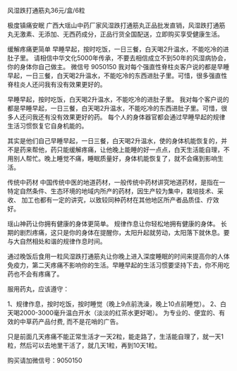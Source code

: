 风湿跌打通筋丸36元/盒/6粒

极度镇痛安眠
广西大瑶山中药厂家风湿跌打通筋丸正品批发直销，风湿跌打通筋丸无激素、无添加、无西药成分，正品行货全国配送，立即购买享受健康生活。

缓解疼痛更简单
早睡早起，按时吃饭，一日三餐，白天喝2升温水，不能吃冷的进肚子里。
请相信中华文化5000年传承，不要去相信成立不到50年的风湿病协会，你的身体你自己做主。 微信号 9050150
我对每个强直性脊柱炎客户说的都是早睡早起，一日三餐，白天喝2升温水，不能吃冷的东西进肚子里。可惜，很多强直性脊柱炎人还问我有没有效果更好的。

早睡早起，按时吃饭，白天喝2升温水，不能吃冷的进肚子里。
我对每个客户说的都是早睡早起，一日三餐，白天喝2升温水，不能吃冷的东西进肚子里。可惜，很多人还问我还有没有效果更好的药。
每个人的身体器官都会通过早睡早起的规律生活习惯恢复它自身机能的。

其实是他们自己早睡早起，一日三餐，白天喝2升温水，使的身体机能恢复的，并不是药来帮他，药只能缓解疼痛，让他晚上能睡的好一点点，白天生活能自理，不用别人帮忙。晚上睡觉不痛，睡眠质量好，身体机能恢复了，就不会痛到影响生活。

传统中药材
中国传统中医的地道药材，一般传统中药材讲究地道药材，是指在一特定自然条件、生态环境的地域内所产的药材，因生产较为集中，栽培技术、采收、 加工也都有一定的讲究，以致较同种药材在其他地区所产者品质佳、疗效好。

瑶山神药让你拥有健康的身体更简单。
规律作息让你轻松地拥有健康的身体。
长期的剧烈疼痛，这只是你的身体在提醒你，太阳升起就劳动，太阳落下就休息。要与大自然相处和谐的规律作息时间。

通过晚饭后食用一粒风湿跌打通筋丸让你晚上进入深度睡眠的时间来提高你的人体免疫力，第二天疼痛不影响你的生活。早睡早起的生活习惯要坚持下去，你不用吃药也不会有疼痛了。

服用药丸，应该遵守：

1、规律作息，按时吃饭，按时睡觉（晚上9点前洗澡，晚上10点前睡觉）。
2、白天喝2000-3000毫升温白开水（淡淡的红茶水更好喝）。
为专业的、便宜的、有效的中草药产品付费, 而不是花哨的广告。

只是前面几天疼痛不能正常生活才一天2粒，能走路了，生活能自理了，就一天1粒，然后可以去地里干活了，就几天1粒，再到10天1粒。

购买请加微信号：9050150
